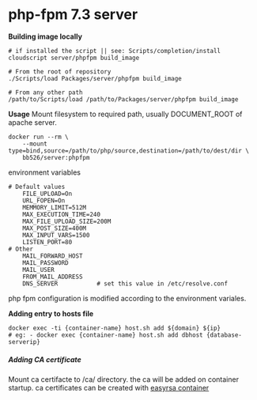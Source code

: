 # php-fpm 7.3 server

**Building image locally**
```
# if installed the script || see: Scripts/completion/install
cloudscript server/phpfpm build_image

# From the root of repository
./Scripts/load Packages/server/phpfpm build_image

# From any other path
/path/to/Scripts/load /path/to/Packages/server/phpfpm build_image
```

**Usage**
Mount filesystem to required path, usually DOCUMENT_ROOT of apache server.
```
docker run --rm \
    --mount type=bind,source=/path/to/php/source,destination=/path/to/dest/dir \
    bb526/server:phpfpm
```
environment variables
```
# Default values
    FILE_UPLOAD=On
    URL_FOPEN=On
    MEMMORY_LIMIT=512M
    MAX_EXECUTION_TIME=240
    MAX_FILE_UPLOAD_SIZE=200M
    MAX_POST_SIZE=400M
    MAX_INPUT_VARS=1500
    LISTEN_PORT=80
# Other 
    MAIL_FORWARD_HOST
    MAIL_PASSWORD
    MAIL_USER
    FROM_MAIL_ADDRESS
    DNS_SERVER           # set this value in /etc/resolve.conf
```
php fpm configuration is modified according to the environment variales.

**Adding entry to hosts file**
```
docker exec -ti {container-name} host.sh add ${domain} ${ip}
# eg: - docker exec {container-name} host.sh add dbhost {database-serverip}
```

##### Adding CA certificate
Mount ca certifacte to /ca/ directory. the ca will be added on container startup.
ca certificates can be created with [easyrsa container](../../utilities/easyrsa)
